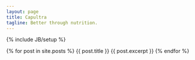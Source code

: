```yaml
---
layout: page
title: Capultra
tagline: Better through nutrition.
---
```

{% include JB/setup %}

{% for post in site.posts %}
{{ post.title }}
{{ post.excerpt }} 
{% endfor %}

